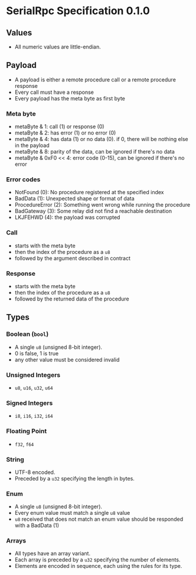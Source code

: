 # SerialRpc Specification 0.1.0

## Values
- All numeric values are little-endian.

## Payload

- A payload is either a remote procedure call or a remote procedure response
- Every call must have a response
- Every payload has the meta byte as first byte
### Meta byte
- metaByte & 1: call (1) or response (0)
- metaByte & 2: has error (1) or no error (0)
- metaByte & 4: has data (1) or no data (0). if 0, there will be nothing else in the payload
- metaByte & 8: parity of the data, can be ignored if there's no data 
- metaByte & 0xF0 << 4: error code (0-15), can be ignored if there's no error
### Error codes
- NotFound (0): No procedure registered at the specified index
- BadData (1): Unexpected shape or format of data
- ProcedureError (2): Something went wrong while running the procedure
- BadGateway (3): Some relay did not find a reachable destination
- LKJFEHWD (4): the payload was corrupted 
### Call
- starts with the meta byte
- then the index of the procedure as a `u8`
- followed by the argument described in contract
### Response
- starts with the meta byte
- then the index of the procedure as a `u8`
- followed by the returned data of the procedure

## Types

### Boolean (`bool`)
- A single `u8` (unsigned 8-bit integer).
- 0 is false, 1 is true
- any other value must be considered invalid

### Unsigned Integers
- `u8`, `u16`, `u32`, `u64`

### Signed Integers
- `i8`, `i16`, `i32`, `i64`

### Floating Point
- `f32`, `f64`

### String
- UTF-8 encoded.
- Preceded by a `u32` specifying the length in bytes.

### Enum
- A single `u8` (unsigned 8-bit integer).
- Every enum value must match a single `u8` value
- `u8` received that does not match an enum value should be responded  with a BadData (1)

### Arrays
- All types have an array variant.
- Each array is preceded by a `u32` specifying the number of elements.
- Elements are encoded in sequence, each using the rules for its type.